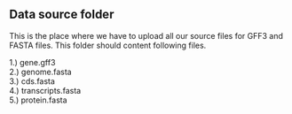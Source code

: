 ## Data source folder

This is the place where we have to upload all our source files for GFF3 and FASTA files. This folder should content following files.

1.) gene.gff3  
2.) genome.fasta  
3.) cds.fasta  
4.) transcripts.fasta  
5.) protein.fasta  